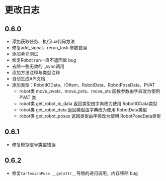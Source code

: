 # 更改日志

## 0.6.0

- 添加获取任务、执行lua代码方法
- 修复add_signal、rerun_task 参数错误
- 添加单元测试
- 修复Robot run一直不返回值 bug
- 去除一些无效的 _sync调用
- 添加方法注释与类型注释
- 自动生成API文档
- 添加类型：RobotIOData、IOItem、RobotData、RobotPoseData、PVAT
    - robot类 move_pvats、move_pvts、move_pts 函数参数由字典改为使用 PVAT 类
    - robot类 get_robot_io_data 返回类型由字典改为使用 RobotIOData类型
    - robot类 get_robot_data 返回类型由字典改为使用 RobotData类型
    - robot类 get_robot_poses 返回类型由字典改为使用 RobotPoseData类型

## 0.6.1

- 修复模拟信号类型错误

## 0.6.2

- 修复`CartesianPose __getattr__`导致的递归调用，内存移除 bug